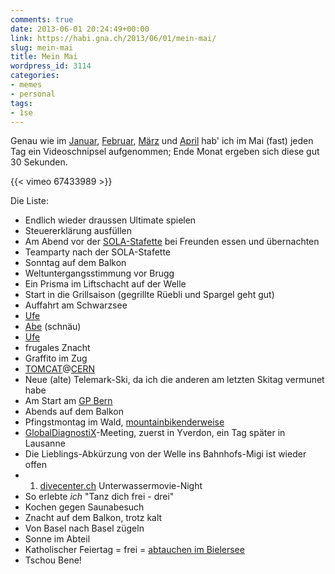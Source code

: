 ```yaml
---
comments: true
date: 2013-06-01 20:24:49+00:00
link: https://habi.gna.ch/2013/06/01/mein-mai/
slug: mein-mai
title: Mein Mai
wordpress_id: 3114
categories:
- memes
- personal
tags:
- 1se
---
```


Genau wie im [Januar](https://habi.gna.ch/2013/02/01/mein-januar/), [Februar](https://habi.gna.ch/2013/03/04/mein-februar/), [März](https://habi.gna.ch/2013/04/01/mein-marz/) und [April](https://habi.gna.ch/2013/05/01/mein-april/) hab' ich im Mai (fast) jeden Tag ein Videoschnipsel aufgenommen; Ende Monat ergeben sich diese gut 30 Sekunden.

{{< vimeo 67433989 >}}

Die Liste:
* Endlich wieder draussen Ultimate spielen
* Steuererklärung ausfüllen
* Am Abend vor der [SOLA-Stafette](http://portal.sola.asvz.ethz.ch/Seiten/default.aspx) bei Freunden essen und übernachten
* Teamparty nach der SOLA-Stafette
* Sonntag auf dem Balkon
* Weltuntergangsstimmung vor Brugg
* Ein Prisma im Liftschacht auf der Welle
* Start in die Grillsaison (gegrillte Rüebli und Spargel geht gut)
* Auffahrt am Schwarzsee
* [Ufe](http://runkeeper.com/user/davidhaberthuer/activity/178778373)
* [Abe](http://runkeeper.com/user/davidhaberthuer/activity/179656895) (schnäu)
* [Ufe](http://runkeeper.com/user/davidhaberthuer/activity/179657565)
* frugales Znacht
* Graffito im Zug
* [TOMCAT](http://www.psi.ch/lsb-tomography/)@[CERN](http://home.web.cern.ch)
* Neue (alte) Telemark-Ski, da ich die anderen am letzten Skitag vermunet habe
* Am Start am [GP Bern](http://bern.mikatiming.de/2013/?content=detail&fpid=search&pid=search&idp=0000010D2FDD1600001E57A5&lang=EN&event=GP)
* Abends auf dem Balkon
* Pfingstmontag im Wald, [mountainbikenderweise](http://runkeeper.com/user/davidhaberthuer/activity/183212627?&tripIdBase36=312vrn)
* [GlobalDiagnostiX](http://globaldiagnostix.org)-Meeting, zuerst in Yverdon, ein Tag später in Lausanne
* Die Lieblings-Abkürzung von der Welle ins Bahnhofs-Migi ist wieder offen
* 1. [divecenter.ch](http://dck.ch) Unterwassermovie-Night
* So erlebte *ich* "Tanz dich frei - drei"
* Kochen gegen Saunabesuch
* Znacht auf dem Balkon, trotz kalt
* Von Basel nach Basel zügeln
* Sonne im Abteil
* Katholischer Feiertag = frei = [abtauchen im Bielersee](http://divelog.davidhaberthür.ch/2013.05.30.nidau.strandbad.pdf)
* Tschou Bene!
